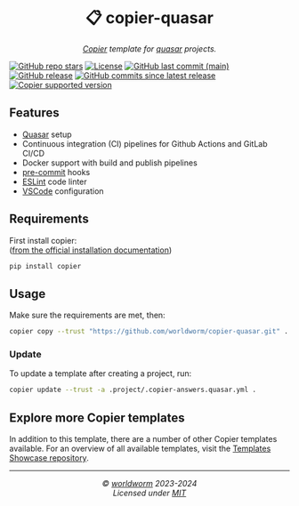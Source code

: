 <h1 align="center">📋 copier-quasar</h1>
<p align="center">
  <i><a href="https://github.com/copier-org/copier">Copier</a> template for <a href="https://github.com/quasarframework/quasar">quasar</a> projects.</i>
</p>


<!-- Place https://shields.io/ badges here -->
[![GitHub repo stars](https://img.shields.io/github/stars/worldworm/copier-quasar)](https://github.com/worldworm/copier-quasar)
[![License](https://img.shields.io/badge/license-MIT-green?logo=opensourceinitiative&logoColor=fff)](https://github.com/worldworm/copier-quasar/blob/main/LICENSE)
[![GitHub last commit (main)](https://img.shields.io/github/last-commit/worldworm/copier-quasar/main)](https://github.com/worldworm/copier-quasar/commits/main/)
[![GitHub release](https://img.shields.io/github/v/release/worldworm/copier-quasar)](https://github.com/worldworm/copier-quasar/releases/latest)
[![GitHub commits since latest release](https://img.shields.io/github/commits-since/worldworm/copier-quasar/latest/main)](https://github.com/worldworm/copier-quasar/releases/latest)
[![Copier supported version](https://img.shields.io/badge/Copier-v9-blue)](https://github.com/copier-org/copier)


## Features
- [Quasar](https://github.com/quasarframework/quasar) setup
- Continuous integration (CI) pipelines for Github Actions and GitLab CI/CD
- Docker support with build and publish pipelines
- [pre-commit](https://github.com/pre-commit/pre-commit) hooks
- [ESLint](https://github.com/eslint/eslint) code linter
- [VSCode](https://github.com/microsoft/vscode) configuration


## Requirements
First install copier:<br>
([from the official installation documentation](https://copier.readthedocs.io/en/stable/#installation))
```bash
pip install copier
```


## Usage
Make sure the requirements are met, then:
```bash
copier copy --trust "https://github.com/worldworm/copier-quasar.git" .
```

### Update
To update a template after creating a project, run:
```bash
copier update --trust -a .project/.copier-answers.quasar.yml .
```


## Explore more Copier templates
In addition to this template, there are a number of other Copier templates available. For an overview of all available templates, visit the [Templates Showcase repository](https://github.com/worldworm/copier-showcase).

---
<p align="center">
  <i>© <a href="https://github.com/worldworm">worldworm</a> 2023-2024</i>
  <br><i>Licensed under <a href="https://github.com/worldworm/copier-quasar/blob/main/LICENSE">MIT</a></i>
</p>
